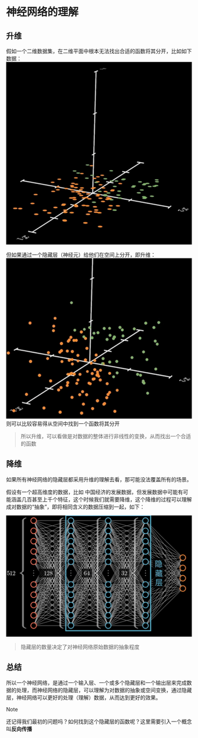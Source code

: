 # 神经网络的理解

## 升维

假如一个二维数据集，在二维平面中根本无法找出合适的函数将其分开，比如如下数据：
![alt text](../../_media/datepng.png)

但如果通过一个隐藏层（神经元）给他们在空间上分开，即升维：
![alt text](../../_media/b80ef257aaaa00184c9ca4441095792.png)  
则可以比较容易得从空间中找到一个函数将其分开  
> 所以升维，可以看做是对数据的整体进行非线性的变换，从而找出一个合适的函数

## 降维

如果所有神经网络的隐藏层都采用升维的理解去看，那可能没法覆盖所有的场景。

假设有一个超高维度的数据，比如 中国经济的发展数据，但发展数据中可能有可能涵盖几百甚至上千个特征，这个时候我们就需要降维，这个降维的过程可以理解成对数据的“抽象”，即将相同含义的数据压缩到一起，如下：

![alt text](../../_media/dimensionalityreduction.png)

> 隐藏层的数量决定了对神经网络原始数据的抽象程度
>

## 总结

所以一个神经网络，是通过一个输入层、一个或多个隐藏层和一个输出层来完成数据的处理，而神经网络的隐藏层，可以理解为对数据的抽象或空间变换，通过隐藏层，神经网络可以更好的处理（理解）数据，从而达到更好的效果。

> [!NOTE]
> 还记得我们最初的问题吗？如何找到这个隐藏层的函数呢？这里需要引入一个概念叫**反向传播**
